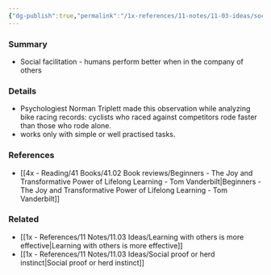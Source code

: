 ```yaml
---
{"dg-publish":true,"permalink":"/1x-references/11-notes/11-03-ideas/social-facilitation-we-learn-better-with-company/","title":"Social facilitation - we learn better with company","created":"2023-02-12T22:41:46.000+03:00","updated":"2024-02-14T20:18:23.949+03:00"}
---
```



### Summary
- Social facilitation - humans perform better when in the company of others

### Details
- Psychologiest Norman Triplett made this observation while analyzing bike racing records: cyclists who raced against competitors rode faster than those who rode alone.
- works only with simple or well practised tasks.

### References
- [[4x - Reading/41 Books/41.02 Book reviews/Beginners - The Joy and Transformative Power of Lifelong Learning - Tom Vanderbilt\|Beginners - The Joy and Transformative Power of Lifelong Learning - Tom Vanderbilt]]

### Related
- [[1x - References/11 Notes/11.03 Ideas/Learning with others is more effective\|Learning with others is more effective]]
- [[1x - References/11 Notes/11.03 Ideas/Social proof or herd instinct\|Social proof or herd instinct]]